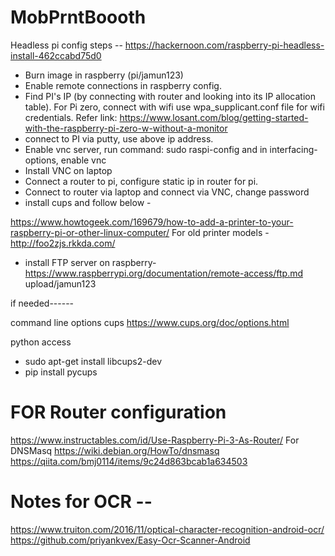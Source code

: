 # MobPrntBoooth

Headless pi config steps --
https://hackernoon.com/raspberry-pi-headless-install-462ccabd75d0

- Burn image in raspberry (pi/jamun123)
- Enable remote connections in raspberry config.
- Find PI's IP (by connecting with router and looking into its IP allocation table). For Pi zero, connect with wifi use wpa_supplicant.conf file for wifi credentials. Refer link: https://www.losant.com/blog/getting-started-with-the-raspberry-pi-zero-w-without-a-monitor
- connect to PI via putty, use above ip address.
- Enable vnc server, run command: sudo raspi-config and in interfacing-options, enable vnc
- Install VNC on laptop
- Connect a router to pi, configure static ip in router for pi.
- Connect to router via laptop and connect via VNC, change password
- install cups and follow below -

https://www.howtogeek.com/169679/how-to-add-a-printer-to-your-raspberry-pi-or-other-linux-computer/
For old printer models - http://foo2zjs.rkkda.com/

- install FTP server on raspberry-
https://www.raspberrypi.org/documentation/remote-access/ftp.md
upload/jamun123

if needed------

command line options cups
https://www.cups.org/doc/options.html

python access
- sudo apt-get install libcups2-dev
- pip install pycups

# FOR Router configuration
https://www.instructables.com/id/Use-Raspberry-Pi-3-As-Router/
For DNSMasq
https://wiki.debian.org/HowTo/dnsmasq
https://qiita.com/bmj0114/items/9c24d863bcab1a634503

  
# Notes for OCR --
https://www.truiton.com/2016/11/optical-character-recognition-android-ocr/
https://github.com/priyankvex/Easy-Ocr-Scanner-Android

